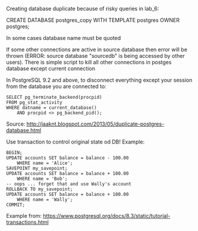 Creating database duplicate because of risky queries in lab_6:

CREATE DATABASE postgres_copy WITH TEMPLATE postgres OWNER postgres;


In some cases database name must be quoted

If some other connections are active in source database then error will be thrown
(ERROR: source database "sourcedb" is being accessed by other users). There is
simple script to kill all other connections in postges database except current
connection

In PostgreSQL 9.2 and above, to disconnect everything except your session from
the database you are connected to:

```
SELECT pg_terminate_backend(procpid)
FROM pg_stat_activity
WHERE datname = current_database()
    AND procpid <> pg_backend_pid();
```

Source: http://jaaknt.blogspot.com/2013/05/duplicate-postgres-database.html



Use transaction to control original state od DB!
Example:

```
BEGIN;
UPDATE accounts SET balance = balance - 100.00
    WHERE name = 'Alice';
SAVEPOINT my_savepoint;
UPDATE accounts SET balance = balance + 100.00
    WHERE name = 'Bob';
-- oops ... forget that and use Wally's account
ROLLBACK TO my_savepoint;
UPDATE accounts SET balance = balance + 100.00
    WHERE name = 'Wally';
COMMIT;
```

Example from: https://www.postgresql.org/docs/8.3/static/tutorial-transactions.html
